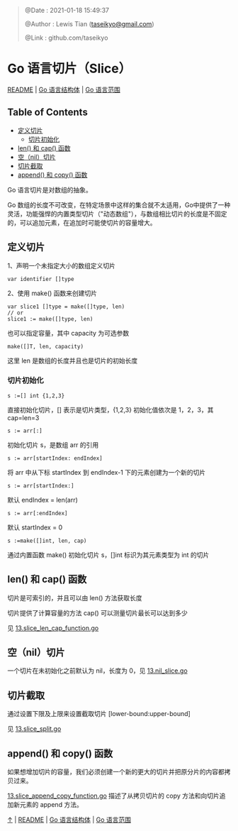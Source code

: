 > @Date    : 2021-01-18 15:49:37
>
> @Author  : Lewis Tian (taseikyo@gmail.com)
>
> @Link    : github.com/taseikyo

# Go 语言切片（Slice）

[README](../README.md) | [Go 语言结构体](12.go-structures.md) | [Go 语言范围](14.go-range.md)

## Table of Contents

- [定义切片](#定义切片)
	- [切片初始化](#切片初始化)
- [len() 和 cap() 函数](#len-和-cap-函数)
- [空（nil）切片](#空nil切片)
- [切片截取](#切片截取)
- [append() 和 copy() 函数](#append-和-copy-函数)

Go 语言切片是对数组的抽象。

Go 数组的长度不可改变，在特定场景中这样的集合就不太适用，Go中提供了一种灵活，功能强悍的内置类型切片（"动态数组"），与数组相比切片的长度是不固定的，可以追加元素，在追加时可能使切片的容量增大。

## 定义切片

1、声明一个未指定大小的数组定义切片

```Golang
var identifier []type
```

2、使用 make() 函数来创建切片

```Golang
var slice1 []type = make([]type, len)
// or
slice1 := make([]type, len)
```

也可以指定容量，其中 capacity 为可选参数

```Golang
make([]T, len, capacity)
```

这里 len 是数组的长度并且也是切片的初始长度

### 切片初始化

```Golang
s :=[] int {1,2,3}
```

直接初始化切片，[] 表示是切片类型，{1,2,3} 初始化值依次是 1，2，3，其 cap=len=3

```Golang
s := arr[:]
```

初始化切片 s，是数组 arr 的引用

```Golang
s := arr[startIndex: endIndex]
```

将 arr 中从下标 startIndex 到 endIndex-1 下的元素创建为一个新的切片

```Golang
s := arr[startIndex:]
```

默认 endIndex = len(arr)

```Golang
s := arr[:endIndex] 
```

默认 startIndex = 0

```Golang
s :=make([]int, len, cap)
```

通过内置函数 make() 初始化切片 s，[]int 标识为其元素类型为 int 的切片

## len() 和 cap() 函数

切片是可索引的，并且可以由 len() 方法获取长度

切片提供了计算容量的方法 cap() 可以测量切片最长可以达到多少

见 [13.slice_len_cap_function.go](../code/13.slice_len_cap_function.go)

## 空（nil）切片

一个切片在未初始化之前默认为 nil，长度为 0，见 [13.nil_slice.go](../code/13.nil_slice.go)

## 切片截取

通过设置下限及上限来设置截取切片 [lower-bound:upper-bound]

见 [13.slice_split.go](../code/13.slice_split.go)

## append() 和 copy() 函数

如果想增加切片的容量，我们必须创建一个新的更大的切片并把原分片的内容都拷贝过来。

[13.slice_append_copy_function.go](../code/13.slice_append_copy_function.go) 描述了从拷贝切片的 copy 方法和向切片追加新元素的 append 方法。

[↑](#go-语言切片slice) | [README](../README.md) | [Go 语言结构体](12.go-structures.md) | [Go 语言范围](14.go-range.md)
